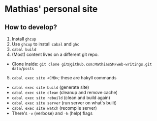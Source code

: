 # Mathias' personal site

## How to develop?

1. Install `ghcup`
2. Use `ghcup` to install `cabal` and `ghc`
3. `cabal build`
4. (Most) content lives on a different git repo.
  - Clone inside: `git clone git@github.com:MathiasSM/web-writings.git data/posts`
5. `cabal exec site <CMD>`; these are hakyll commands
  - `cabal exec site build` (generate site)
  - `cabal exec site clean` (cleanup and remove cache)
  - `cabal exec site rebuild` (clean and build again)
  - `cabal exec site server` (run server on what's built)
  - `cabal exec site watch` (recompile server)
  - There's `-v` (verbose) and `-h` (help) flags
